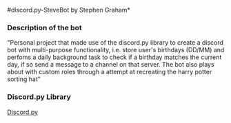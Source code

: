 #discord.py-SteveBot by Stephen Graham*

### Description of the bot

"Personal project that made use of the discord.py library to create a discord bot with multi-purpose functionality, i.e. store user's birthdays (DD/MM) and perfoms a daily background task to check if a birthday matches the current day, if so send a message to a channel on that server. The bot also plays about with custom roles through a attempt at recreating the harry potter sorting hat"

### Discord.py Library

[Discord.py](https://discordpy.readthedocs.io/en/latest/)
